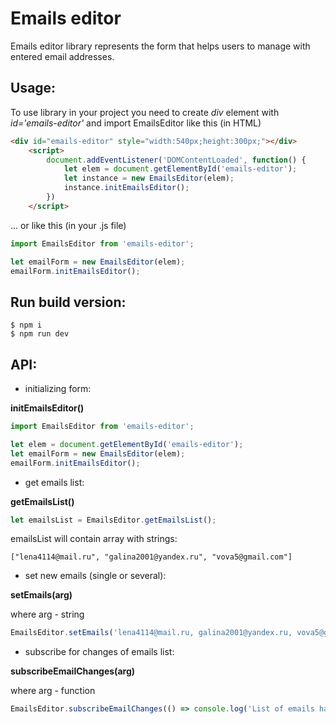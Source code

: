 # Emails editor

Emails editor library represents the form that helps users to manage with entered email addresses.

## Usage:
To use library in your project you need to create *div* element with *id='emails-editor'* and import EmailsEditor like this (in HTML)
```html
<div id="emails-editor" style="width:540px;height:300px;"></div>
    <script>
        document.addEventListener('DOMContentLoaded', function() {
            let elem = document.getElementById('emails-editor');
            let instance = new EmailsEditor(elem);
            instance.initEmailsEditor();
        })
    </script>
```
... or like this (in your .js file)
```javascript
import EmailsEditor from 'emails-editor';

let emailForm = new EmailsEditor(elem);
emailForm.initEmailsEditor();
```

## Run build version:
```
$ npm i
$ npm run dev
```

## API:
- initializing form:

 **initEmailsEditor()**

```javascript
import EmailsEditor from 'emails-editor';

let elem = document.getElementById('emails-editor');
let emailForm = new EmailsEditor(elem);
emailForm.initEmailsEditor();
```

- get emails list:

**getEmailsList()**
```javascript
let emailsList = EmailsEditor.getEmailsList();
```
emailsList will contain array with strings:
```
["lena4114@mail.ru", "galina2001@yandex.ru", "vova5@gmail.com"]
```

- set new emails (single or several):

**setEmails(arg)**

where arg - string
```javascript
EmailsEditor.setEmails('lena4114@mail.ru, galina2001@yandex.ru, vova5@gmail.com');
```

- subscribe for changes of emails list:

**subscribeEmailChanges(arg)**

where arg - function
```javascript
EmailsEditor.subscribeEmailChanges(() => console.log('List of emails has changed'));
```